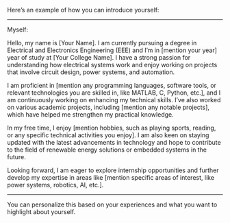 Here’s an example of how you can introduce yourself:


---

Myself:

Hello, my name is [Your Name]. I am currently pursuing a degree in Electrical and Electronics Engineering (EEE) and I’m in [mention your year] year of study at [Your College Name]. I have a strong passion for understanding how electrical systems work and enjoy working on projects that involve circuit design, power systems, and automation.

I am proficient in [mention any programming languages, software tools, or relevant technologies you are skilled in, like MATLAB, C, Python, etc.], and I am continuously working on enhancing my technical skills. I’ve also worked on various academic projects, including [mention any notable projects], which have helped me strengthen my practical knowledge.

In my free time, I enjoy [mention hobbies, such as playing sports, reading, or any specific technical activities you enjoy]. I am also keen on staying updated with the latest advancements in technology and hope to contribute to the field of renewable energy solutions or embedded systems in the future.

Looking forward, I am eager to explore internship opportunities and further develop my expertise in areas like [mention specific areas of interest, like power systems, robotics, AI, etc.].


---

You can personalize this based on your experiences and what you want to highlight about yourself.

